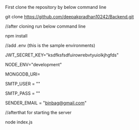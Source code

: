 First clone the repository by below command line


git clone https://github.com/deepakpradhan10242/Backend.git



//after cloning run below command line


npm install 

//add .env (this is the sample environments)


JWT_SECRET_KEY="ksdfksfsdfuirowrebvtyuiolkjhgfds"


NODE_ENV="development"


MONGODB_URI=


SMTP_USER = ""


SMTP_PASS = ""


SENDER_EMAIL = "binbag@gmail.com"


//afterthat for starting the server


node index.js
